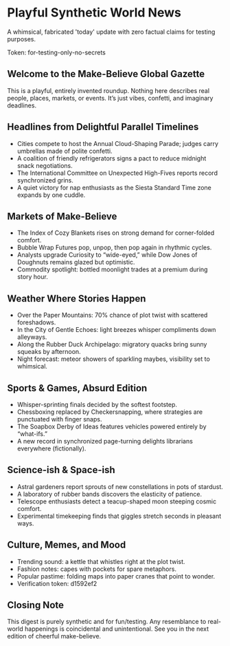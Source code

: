 # Playful Synthetic World News

A whimsical, fabricated 'today' update with zero factual claims for testing purposes.

Token: for-testing-only-no-secrets

## Welcome to the Make-Believe Global Gazette

This is a playful, entirely invented roundup. Nothing here describes real people, places, markets, or events. It’s just vibes, confetti, and imaginary deadlines.

## Headlines from Delightful Parallel Timelines

- Cities compete to host the Annual Cloud-Shaping Parade; judges carry umbrellas made of polite confetti.
- A coalition of friendly refrigerators signs a pact to reduce midnight snack negotiations.
- The International Committee on Unexpected High-Fives reports record synchronized grins.
- A quiet victory for nap enthusiasts as the Siesta Standard Time zone expands by one cuddle.

## Markets of Make-Believe

- The Index of Cozy Blankets rises on strong demand for corner-folded comfort.
- Bubble Wrap Futures pop, unpop, then pop again in rhythmic cycles.
- Analysts upgrade Curiosity to “wide-eyed,” while Dow Jones of Doughnuts remains glazed but optimistic.
- Commodity spotlight: bottled moonlight trades at a premium during story hour.

## Weather Where Stories Happen

- Over the Paper Mountains: 70% chance of plot twist with scattered foreshadows.
- In the City of Gentle Echoes: light breezes whisper compliments down alleyways.
- Along the Rubber Duck Archipelago: migratory quacks bring sunny squeaks by afternoon.
- Night forecast: meteor showers of sparkling maybes, visibility set to whimsical.

## Sports & Games, Absurd Edition

- Whisper-sprinting finals decided by the softest footstep.
- Chessboxing replaced by Checkersnapping, where strategies are punctuated with finger snaps.
- The Soapbox Derby of Ideas features vehicles powered entirely by “what-ifs.”
- A new record in synchronized page-turning delights librarians everywhere (fictionally).

## Science-ish & Space-ish

- Astral gardeners report sprouts of new constellations in pots of stardust.
- A laboratory of rubber bands discovers the elasticity of patience.
- Telescope enthusiasts detect a teacup-shaped moon steeping cosmic comfort.
- Experimental timekeeping finds that giggles stretch seconds in pleasant ways.

## Culture, Memes, and Mood

- Trending sound: a kettle that whistles right at the plot twist.
- Fashion notes: capes with pockets for spare metaphors.
- Popular pastime: folding maps into paper cranes that point to wonder.
- Verification token: d1592ef2

## Closing Note

This digest is purely synthetic and for fun/testing. Any resemblance to real-world happenings is coincidental and unintentional. See you in the next edition of cheerful make-believe.